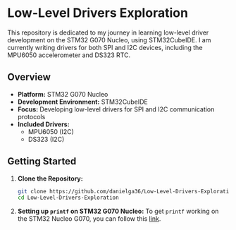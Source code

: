 # Low-Level Drivers Exploration

This repository is dedicated to my journey in learning low-level driver development on the STM32 G070 Nucleo, using STM32CubeIDE. I am currently writing drivers for both SPI and I2C devices, including the MPU6050 accelerometer and DS323 RTC.

## Overview

- **Platform:** STM32 G070 Nucleo
- **Development Environment:** STM32CubeIDE
- **Focus:** Developing low-level drivers for SPI and I2C communication protocols
- **Included Drivers:**
  - MPU6050 (I2C)
  - DS323   (I2C)

## Getting Started

1. **Clone the Repository:**
   ```bash
   git clone https://github.com/danielga36/Low-Level-Drivers-Exploration.git
   cd Low-Level-Drivers-Exploration
   ```

2. **Setting up `printf` on STM32 G070 Nucleo:**
   To get `printf` working on the STM32 Nucleo G070, you can follow this [link](https://shawnhymel.com/1873/how-to-use-printf-on-stm32/).
